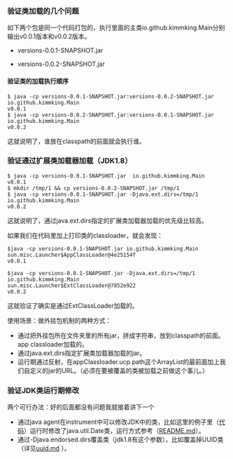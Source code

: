### 验证类加载的几个问题

如下两个包是同一个代码打包的，执行里面的主类io.github.kimmking.Main分别输出v0.0.1版本和v0.0.2版本。

- versions-0.0.1-SNAPSHOT.jar

- versions-0.0.2-SNAPSHOT.jar

#### 验证类的加载执行顺序

```
$ java -cp versions-0.0.1-SNAPSHOT.jar:versions-0.0.2-SNAPSHOT.jar io.github.kimmking.Main
v0.0.1
$ java -cp versions-0.0.2-SNAPSHOT.jar:versions-0.0.1-SNAPSHOT.jar io.github.kimmking.Main
v0.0.2
```

这就说明了，谁放在classpath的前面就会执行谁。

### 验证通过扩展类加载器加载（JDK1.8）

```
$ java -cp versions-0.0.1-SNAPSHOT.jar  io.github.kimmking.Main
v0.0.1
$ mkdir /tmp/1 && cp versions-0.0.2-SNAPSHOT.jar /tmp/1
$ java -cp versions-0.0.1-SNAPSHOT.jar -Djava.ext.dirs=/tmp/1  io.github.kimmking.Main
v0.0.2
```

这就说明了，通过java.ext.dirs指定的扩展类加载器加载的优先级比较高。

如果我们在代码里加上打印类的classloader，就会发现：

```
$java -cp versions-0.0.1-SNAPSHOT.jar io.github.kimmking.Main
sun.misc.Launcher$AppClassLoader@4e25154f
v0.0.1

$java -cp versions-0.0.1-SNAPSHOT.jar -Djava.ext.dirs=/tmp/1 io.github.kimmking.Main
sun.misc.Launcher$ExtClassLoader@7852e922
v0.0.2
```

这就验证了确实是通过ExtClassLoader加载的。

使用场景：做外挂包机制的两种方式：
- 通过把外挂包所在文件夹里的所有jar，拼成字符串，放到classpath的前面。 app classloader加载的。
- 通过java.ext.dirs指定扩展类加载器加载的jar。
- 运行期通过反射，在appClassloader.ucp.path这个ArrayList的最前面加上我们自定义的jar的URL。（必须在要被覆盖的类被加载之前做这个事儿。）

### 验证JDK类运行期修改

两个可行办法：好的后面都没有问题我就接着讲下一个

- 通过java agent在instrument中可以修改JDK中的类，比如这里的例子里（[代码](https://github.com/kimmking/research/blob/master/agentx/src/main/java/cn/kimmking/research/agentx/XAgent.java)）运行时修改了java.util.Date类，运行方式参考（[README.md](https://github.com/kimmking/research/blob/master/agentx/README.md)）。
- 通过-Djava.endorsed.dirs覆盖类（jdk1.8有这个参数），比如覆盖掉UUID类（详见[uuid.md](uuid/uuid.md) ）。

    
